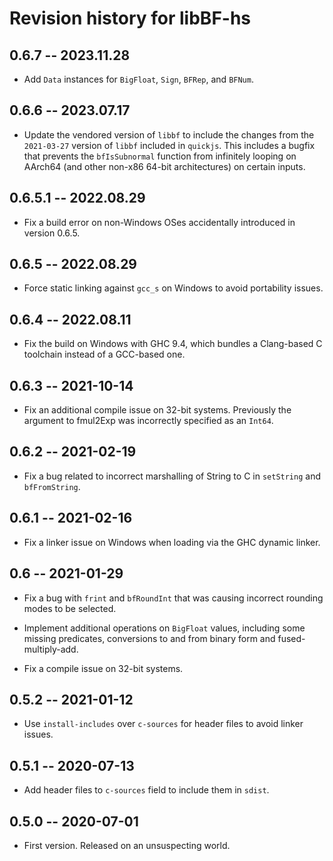 # Revision history for libBF-hs

## 0.6.7 -- 2023.11.28

* Add `Data` instances for `BigFloat`, `Sign`, `BFRep`, and `BFNum`.

## 0.6.6 -- 2023.07.17

* Update the vendored version of `libbf` to include the changes from the
  `2021-03-27` version of `libbf` included in `quickjs`. This includes a bugfix
  that prevents the `bfIsSubnormal` function from infinitely looping on AArch64
  (and other non-x86 64-bit architectures) on certain inputs.

## 0.6.5.1 -- 2022.08.29

* Fix a build error on non-Windows OSes accidentally introduced in version
  0.6.5.

## 0.6.5 -- 2022.08.29

* Force static linking against `gcc_s` on Windows to avoid portability issues.

## 0.6.4 -- 2022.08.11

* Fix the build on Windows with GHC 9.4, which bundles a Clang-based C
  toolchain instead of a GCC-based one.

## 0.6.3 -- 2021-10-14

* Fix an additional compile issue on 32-bit systems. Previously
the argument to fmul2Exp was incorrectly specified as an `Int64`.

## 0.6.2 -- 2021-02-19

* Fix a bug related to incorrect marshalling of String to C in
  `setString` and `bfFromString`.

## 0.6.1 -- 2021-02-16

* Fix a linker issue on Windows when loading via the GHC dynamic linker.

## 0.6 -- 2021-01-29

* Fix a bug with `frint` and `bfRoundInt` that was causing incorrect
rounding modes to be selected.

* Implement additional operations on `BigFloat` values, including
some missing predicates, conversions to and from binary form
and fused-multiply-add.

* Fix a compile issue on 32-bit systems.

## 0.5.2 -- 2021-01-12

* Use `install-includes` over `c-sources` for header files to avoid linker
issues.

## 0.5.1 -- 2020-07-13

* Add header files to `c-sources` field to include them in `sdist`.

## 0.5.0 -- 2020-07-01

* First version. Released on an unsuspecting world.
